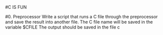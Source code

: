 #C IS FUN

#0. Preprocessor Write a script that runs a C file through the preprocessor and save the result into another file.
The C file name will be saved in the variable $CFILE
The output should be saved in the file c